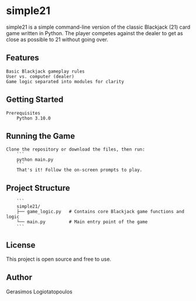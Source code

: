 # simple21

simple21 is a simple command-line version of the classic Blackjack (21) card game written in Python. The player competes against the dealer to get as close as possible to 21 without going over.

## Features
    Basic Blackjack gameplay rules
    User vs. computer (dealer)
    Game logic separated into modules for clarity

## Getting Started
    Prerequisites
        Python 3.10.0

## Running the Game
    Clone the repository or download the files, then run:
        ```
        python main.py
        ```
        That's it! Follow the on-screen prompts to play.

## Project Structure
        ```
        simple21/
        ├── game_logic.py   # Contains core Blackjack game functions and logic
        └── main.py         # Main entry point of the game
        ```
## License
This project is open source and free to use.

## Author
Gerasimos Logiotatopoulos